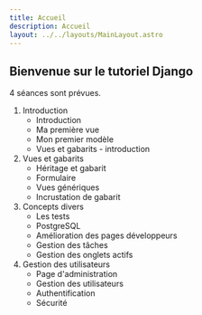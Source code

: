 ```yaml
---
title: Accueil
description: Accueil
layout: ../../layouts/MainLayout.astro
---
```


## Bienvenue sur le tutoriel Django

4 séances sont prévues.

1. Introduction
    * Introduction
    * Ma première vue
    * Mon premier modèle
    * Vues et gabarits - introduction
1. Vues et gabarits
    * Héritage et gabarit
    * Formulaire
    * Vues génériques
    * Incrustation de gabarit
1. Concepts divers
    * Les tests
    * PostgreSQL
    * Amélioration des pages développeurs
    * Gestion des tâches
    * Gestion des onglets actifs
1. Gestion des utilisateurs
    * Page d'administration
    * Gestion des utilisateurs
    * Authentification
    * Sécurité
